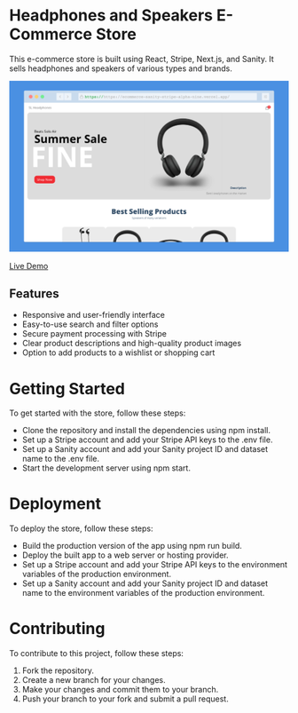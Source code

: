 # Headphones and Speakers E-Commerce Store
This e-commerce store is built using React, Stripe, Next.js, and Sanity. It sells headphones and speakers of various types and brands.

![alt mockup](screenshot-rocks.png)

[Live Demo](https://ecommerce-sanity-stripe-alpha-nine.vercel.app/)


## Features
- Responsive and user-friendly interface
- Easy-to-use search and filter options
- Secure payment processing with Stripe
- Clear product descriptions and high-quality product images
- Option to add products to a wishlist or shopping cart

# Getting Started
To get started with the store, follow these steps:

- Clone the repository and install the dependencies using npm install.
- Set up a Stripe account and add your Stripe API keys to the .env file.
- Set up a Sanity account and add your Sanity project ID and dataset name to the .env file.
- Start the development server using npm start.

# Deployment
To deploy the store, follow these steps:

- Build the production version of the app using npm run build.
- Deploy the built app to a web server or hosting provider.
- Set up a Stripe account and add your Stripe API keys to the environment variables of the production environment.
- Set up a Sanity account and add your Sanity project ID and dataset name to the environment variables of the production environment.

# Contributing
To contribute to this project, follow these steps:

1. Fork the repository.
2. Create a new branch for your changes.
3. Make your changes and commit them to your branch.
4. Push your branch to your fork and submit a pull request.
